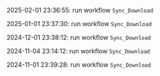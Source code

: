 2025-02-01 23:36:55: run workflow `Sync_Download` 

2025-01-01 23:37:30: run workflow `Sync_Download` 

2024-12-01 23:38:12: run workflow `Sync_Download` 

2024-11-04 23:14:12: run workflow `Sync_Download` 

2024-11-01 23:39:28: run workflow `Sync_Download` 


